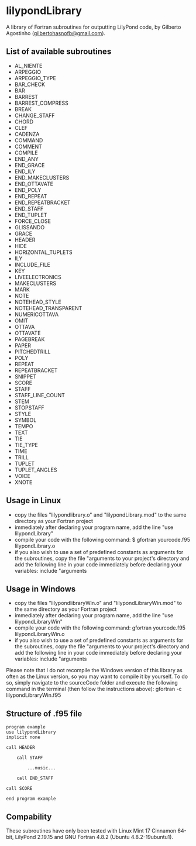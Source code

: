lilypondLibrary
===============

A library of Fortran subroutines for outputting LilyPond code, by Gilberto Agostinho (gilbertohasnofb@gmail.com).

List of available subroutines
-----------------------------

- AL_NIENTE
- ARPEGGIO
- ARPEGGIO_TYPE
- BAR_CHECK
- BAR
- BARREST
- BARREST_COMPRESS
- BREAK
- CHANGE_STAFF
- CHORD
- CLEF
- CADENZA
- COMMAND
- COMMENT
- COMPILE
- END_ANY
- END_GRACE
- END_ILY
- END_MAKECLUSTERS
- END_OTTAVATE
- END_POLY
- END_REPEAT
- END_REPEATBRACKET          
- END_STAFF
- END_TUPLET
- FORCE_CLOSE
- GLISSANDO
- GRACE
- HEADER
- HIDE
- HORIZONTAL_TUPLETS
- ILY
- INCLUDE_FILE
- KEY
- LIVEELECTRONICS
- MAKECLUSTERS
- MARK
- NOTE
- NOTEHEAD_STYLE          
- NOTEHEAD_TRANSPARENT
- NUMERICOTTAVA  
- OMIT
- OTTAVA
- OTTAVATE
- PAGEBREAK
- PAPER
- PITCHEDTRILL
- POLY
- REPEAT
- REPEATBRACKET
- SNIPPET
- SCORE
- STAFF          
- STAFF_LINE_COUNT
- STEM
- STOPSTAFF
- STYLE
- SYMBOL
- TEMPO
- TEXT
- TIE
- TIE_TYPE
- TIME
- TRILL
- TUPLET
- TUPLET_ANGLES
- VOICE
- XNOTE

Usage in Linux
--------------

- copy the files "lilypondlibrary.o" and "lilypondLibrary.mod" to the same directory as your Fortran project
- immediately after declaring your program name, add the line "use lilypondLibrary"
- compile your code with the following command:
	$ gfortran yourcode.f95 lilypondLibrary.o
- if you also wish to use a set of predefined constants as arguments for the subroutines, copy the file "arguments to your project's directory and add the following line in your code immediately before declaring your variables:
	include "arguments
	
Usage in Windows
----------------

- copy the files "lilypondlibraryWin.o" and "lilypondLibraryWin.mod" to the same directory as your Fortran project
- immediately after declaring your program name, add the line "use lilypondLibraryWin"
- compile your code with the following command:
	gfortran yourcode.f95 lilypondLibraryWin.o
- if you also wish to use a set of predefined constants as arguments for the subroutines, copy the file "arguments to your project's directory and add the following line in your code immediately before declaring your variables:
	include "arguments

Please note that I do not recompile the Windows version of this library as often as the Linux version, so you may want to compile it by yourself. To do so, simply navigate to the sourceCode folder and execute the following command in the terminal (then follow the instructions above):
gfortran -c lilypondLibraryWin.f95

Structure of .f95 file
----------------------

	program example
	use lilypondLibrary
	implicit none

	call HEADER
	
		call STAFF
		
			...music...
			
		call END_STAFF
	
	call SCORE
	
	end program example
	
Compability
-----------

These subroutines have only been tested with Linux Mint 17 Cinnamon 64-bit, LilyPond 2.19.15 and GNU Fortran 4.8.2 (Ubuntu 4.8.2-19ubuntu1).
